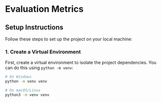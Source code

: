 # Evaluation Metrics

## Setup Instructions

Follow these steps to set up the project on your local machine:

### 1. Create a Virtual Environment

First, create a virtual environment to isolate the project dependencies. You can do this using `python -m venv`:

```bash
# On Windows
python -m venv venv

# On macOS/Linux
python3 -m venv venv
